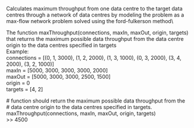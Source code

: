 Calculates maximum throughput from one data centre to the target data centres through a network of data centres by modeling the problem as a max-flow network problem solved using the ford-fulkerson method\

The function maxThroughput(connections, maxIn, maxOut, origin, targets) that returns the maximum possible data throughput from the data centre origin to the data centres specified in targets\
Example:\
connections = [(0, 1, 3000), (1, 2, 2000), (1, 3, 1000), (0, 3, 2000), (3, 4, 2000), (3, 2, 1000)]\
maxIn = [5000, 3000, 3000, 3000, 2000]\
maxOut = [5000, 3000, 3000, 2500, 1500]\
origin = 0\
targets = [4, 2]

\# function should return the maximum possible data throughput from the\
\# data centre origin to the data centres specified in targets.\
maxThroughput(connections, maxIn, maxOut, origin, targets)\
\>> 4500
